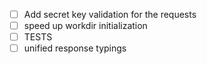 - [ ] Add secret key validation for the requests
- [ ] speed up workdir initialization
- [ ] TESTS
- [ ] unified response typings
